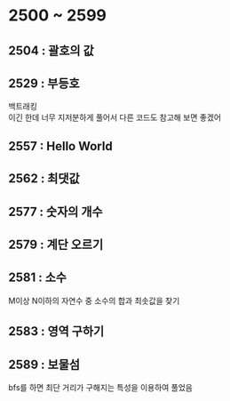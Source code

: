 # 2500 ~ 2599


## 2504 : 괄호의 값

## 2529 : 부등호
백트래킹  
이긴 한데 너무 지저분하게 풀어서 다른 코드도 참고해 보면 좋겠어

## 2557 : Hello World

## 2562 : 최댓값

## 2577 : 숫자의 개수

## 2579 : 계단 오르기

## 2581 : 소수
M이상 N이하의 자연수 중 소수의 합과 최솟값을 찾기

## 2583 : 영역 구하기

## 2589 : 보물섬
bfs를 하면 최단 거리가 구해지는 특성을 이용하여 풀었음
